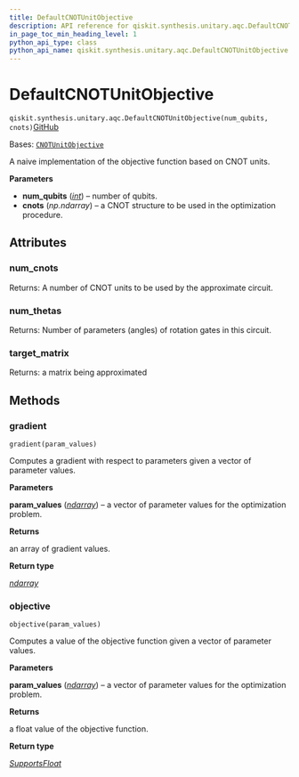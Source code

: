 ```yaml
---
title: DefaultCNOTUnitObjective
description: API reference for qiskit.synthesis.unitary.aqc.DefaultCNOTUnitObjective
in_page_toc_min_heading_level: 1
python_api_type: class
python_api_name: qiskit.synthesis.unitary.aqc.DefaultCNOTUnitObjective
---
```


# DefaultCNOTUnitObjective

<span id="qiskit.synthesis.unitary.aqc.DefaultCNOTUnitObjective" />

`qiskit.synthesis.unitary.aqc.DefaultCNOTUnitObjective(num_qubits, cnots)`[GitHub](https://github.com/qiskit/qiskit/tree/main/qiskit/synthesis/unitary/aqc/cnot_unit_objective.py "view source code")

Bases: [`CNOTUnitObjective`](qiskit.synthesis.unitary.aqc.CNOTUnitObjective "qiskit.synthesis.unitary.aqc.cnot_unit_objective.CNOTUnitObjective")

A naive implementation of the objective function based on CNOT units.

**Parameters**

*   **num\_qubits** ([*int*](https://docs.python.org/3/library/functions.html#int "(in Python v3.12)")) – number of qubits.
*   **cnots** (*np.ndarray*) – a CNOT structure to be used in the optimization procedure.

## Attributes

<span id="qiskit.synthesis.unitary.aqc.DefaultCNOTUnitObjective.num_cnots" />

### num\_cnots

Returns: A number of CNOT units to be used by the approximate circuit.

<span id="qiskit.synthesis.unitary.aqc.DefaultCNOTUnitObjective.num_thetas" />

### num\_thetas

Returns: Number of parameters (angles) of rotation gates in this circuit.

<span id="qiskit.synthesis.unitary.aqc.DefaultCNOTUnitObjective.target_matrix" />

### target\_matrix

Returns: a matrix being approximated

## Methods

### gradient

<span id="qiskit.synthesis.unitary.aqc.DefaultCNOTUnitObjective.gradient" />

`gradient(param_values)`

Computes a gradient with respect to parameters given a vector of parameter values.

**Parameters**

**param\_values** ([*ndarray*](https://numpy.org/doc/stable/reference/generated/numpy.ndarray.html#numpy.ndarray "(in NumPy v1.26)")) – a vector of parameter values for the optimization problem.

**Returns**

an array of gradient values.

**Return type**

[*ndarray*](https://numpy.org/doc/stable/reference/generated/numpy.ndarray.html#numpy.ndarray "(in NumPy v1.26)")

### objective

<span id="qiskit.synthesis.unitary.aqc.DefaultCNOTUnitObjective.objective" />

`objective(param_values)`

Computes a value of the objective function given a vector of parameter values.

**Parameters**

**param\_values** ([*ndarray*](https://numpy.org/doc/stable/reference/generated/numpy.ndarray.html#numpy.ndarray "(in NumPy v1.26)")) – a vector of parameter values for the optimization problem.

**Returns**

a float value of the objective function.

**Return type**

[*SupportsFloat*](https://docs.python.org/3/library/typing.html#typing.SupportsFloat "(in Python v3.12)")

